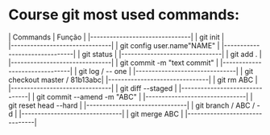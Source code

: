 # Course git most used commands:

| Commands                      | Função |
|-------------------------------| 
| git init                      |  
|-------------------------------|
| git config user.name"NAME"    |
|-------------------------------|
| git status                    |
|-------------------------------|
| git add .                     |
|-------------------------------|
| git commit -m "text commit"   |
|-------------------------------|
| git log / -- one              |
|-------------------------------|
| git checkout master / 81b13abc|
|-------------------------------|
| git rm ABC                    |
|-------------------------------|
| git diff --staged             |
|-------------------------------|
| git commit --amend -m "ABC"   |
|-------------------------------|
| git reset head --hard         |
|-------------------------------|
| git branch / ABC / -d         |
|-------------------------------|
| git merge ABC                 |
|-------------------------------|
